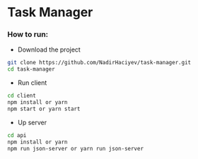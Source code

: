 # Task Manager

### How to run:

- Download the project

```bash
git clone https://github.com/NadirHaciyev/task-manager.git
cd task-manager
```

- Run client

```bash
cd client
npm install or yarn
npm start or yarn start
```

- Up server

```bash
cd api
npm install or yarn
npm run json-server or yarn run json-server
```
